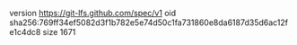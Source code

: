 version https://git-lfs.github.com/spec/v1
oid sha256:769ff34ef5082d3f1b782e5e74d50c1fa731860e8da6187d35d6ac12fe1c4dc8
size 1671
